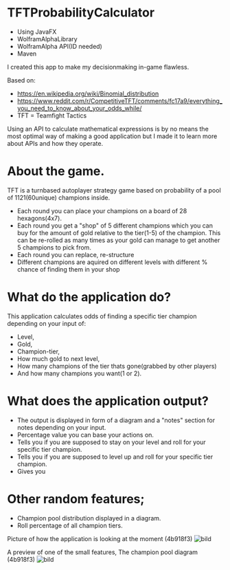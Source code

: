 # TFTProbabilityCalculator

 - Using JavaFX
 - WolframAlphaLibrary
 - WolframAlpha API(ID needed)
 - Maven

I created this app to make my decisionmaking in-game flawless.

 Based on:
 - https://en.wikipedia.org/wiki/Binomial_distribution
 - https://www.reddit.com/r/CompetitiveTFT/comments/fc17a9/everything_you_need_to_know_about_your_odds_while/
 - TFT = Teamfight Tactics

Using an API to calculate mathematical expressions is by no means the most optimal way of making a good application but I made it to learn more about APIs and how they operate.

# About the game. 

TFT is a turnbased autoplayer strategy game based on probability of a pool of 1121(60unique) champions inside.

 - Each round you can place your champions on a board of 28 hexagons(4x7).
 - Each round you get a "shop" of 5 different champions which you can buy for the amount of gold relative to the tier(1-5) of the champion. This can be re-rolled as many times as your gold can manage to get another 5 champions to pick from.
 - Each round you can replace, re-structure
 - Different champions are aquired on different levels with different % chance of finding them in your shop

# What do the application do?

This application calculates odds of finding a specific tier champion depending on your input of:
 - Level, 
 - Gold, 
 - Champion-tier, 
 - How much gold to next level,
 - How many champions of the tier thats gone(grabbed by other players) 
 - And how many champions you want(1 or 2).
 
 # What does the application output?
 
 - The output is displayed in form of a diagram and a "notes" section for notes depending on your input.
 - Percentage value you can base your actions on.
 - Tells you if you are supposed to stay on your level and roll for your specific tier champion.
 - Tells you if you are supposed to level up and roll for your specific tier champion.
 - Gives you 

# Other random features;

 - Champion pool distribution displayed in a diagram.
 - Roll percentage of all champion tiers.


Picture of how the application is looking at the moment (4b918f3)
![bild](https://user-images.githubusercontent.com/81166713/156657769-642da216-41af-486c-9475-7244e6888539.png)


A preview of one of the small features, The champion pool diagram (4b918f3)
![bild](https://user-images.githubusercontent.com/81166713/156657818-e127dbc6-2ccb-4497-bf42-79abdd97750b.png)
